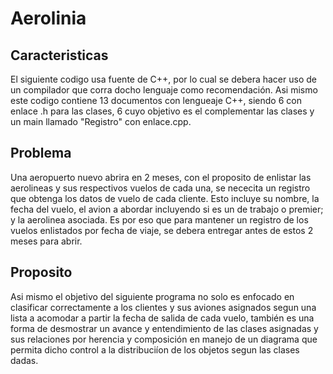 # Aerolinia
## Caracteristicas

El siguiente codigo usa fuente de C++, por lo cual se debera hacer uso de un compilador que corra docho lenguaje como recomendación. Asi mismo este codigo contiene 13 documentos con lengueaje C++, siendo 6 con enlace .h para las clases, 6 cuyo objetivo es el complementar las clases y un main llamado "Registro"
con enlace.cpp.


## Problema

Una aeropuerto nuevo abrira en 2 meses, con el proposito de enlistar las aerolineas y sus respectivos vuelos de cada una, se nececita un registro que obtenga los datos de vuelo de cada cliente. Esto incluye su nombre, la fecha del vuelo, el avion a abordar incluyendo si es un de trabajo o premier; y la aerolinea asociada. Es por eso que para mantener un registro de los vuelos enlistados por fecha de viaje, se debera entregar antes de estos 2 meses para abrir.
## Proposito
Asi mismo el objetivo del siguiente programa no solo es enfocado en clasificar correctamente a los clientes y sus aviones asignados segun una lista a acomodar a partir la fecha de salida de cada vuelo, también es una forma de desmostrar un avance y entendimiento de las clases asignadas y sus relaciones por herencia y composición en manejo de un diagrama que permita dicho control a la distribuciíon de los objetos segun las clases dadas.
